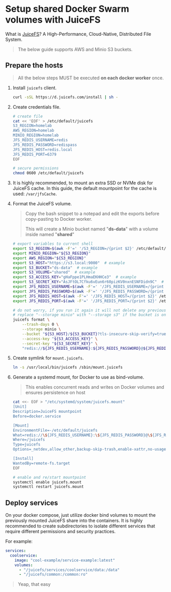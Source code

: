 # Setup shared Docker Swarm volumes with JuiceFS

What is [JuiceFS](https://juicefs.com/docs/community/getting-started/for_distributed?ref=git.xtuxnet.com)? A High-Performance, Cloud-Native, Distributed File System.

> The below guide supports AWS and Minio S3 buckets.

## Prepare the hosts

> All the below steps MUST be executed **on each docker worker** once.

1. Install `juicefs` client.

    ```bash
    curl -sSL https://d.juicefs.com/install | sh -
    ```

2. Create credentials file.

    ```bash
    # create file
    cat << 'EOF' > /etc/default/juicefs
    S3_REGION=homelab
    AWS_REGION=homelab
    MINIO_REGION=homelab
    JFS_REDIS_USERNAME=redis
    JFS_REDIS_PASSWORD=redispass
    JFS_REDIS_HOST=redis.local
    JFS_REDIS_PORT=6379
    EOF

    # secure permissions
    chmod 0600 /etc/default/juicefs
    ```

3. It is highly recommended, to mount an extra SSD or NVMe disk for JuiceFS cache. In this guide, the default mountpoint for the cache is used: `/var/jfsCache`.

4. Format the JuiceFS volume.

    > Copy the bash snippet to a notepad and edit the exports before copy-pasting to Docker worker.
    >
    > This will create a Minio bucket named "**ds-data**" with a volume inside named "**shared**"

    ```bash
    # export variables to current shell
    export S3_REGION=$(awk -F'=' '/S3_REGION=/{print $2}' /etc/default/juicefs)
    export MINIO_REGION="${S3_REGION}"
    export AWS_REGION="${S3_REGION}"
    export S3_HOST="https://s3.local:9000"  # example
    export S3_BUCKET="ds-data"  # example
    export S3_VOLUME="shared"  # example
    export S3_ACCESS_KEY="gHaFppe1PLHmaEKHHCe3"  # example
    export S3_SECRET_KEY="AsJFtOL7Cfku6vEun6r60pizKV0nxnESNFDidn9C"  # example
    export JFS_REDIS_USERNAME=$(awk -F'=' '/JFS_REDIS_USERNAME=/{print $2}' /etc/default/juicefs)
    export JFS_REDIS_PASSWORD=$(awk -F'=' '/JFS_REDIS_PASSWORD=/{print $2}' /etc/default/juicefs)
    export JFS_REDIS_HOST=$(awk -F'=' '/JFS_REDIS_HOST=/{print $2}' /etc/default/juicefs)
    export JFS_REDIS_PORT=$(awk -F'=' '/JFS_REDIS_PORT=/{print $2}' /etc/default/juicefs)

    # do not worry, if you run it again it will not delete any previous data if not forced
    # replace "--storage minio" with "--storage s3" if the bucket is on AWS
    juicefs format \
        --trash-days 0 \
        --storage minio \
        --bucket "${S3_HOST}/${S3_BUCKET}?tls-insecure-skip-verify=true" \
        --access-key "${S3_ACCESS_KEY}" \
        --secret-key "${S3_SECRET_KEY}" \
        "redis://${JFS_REDIS_USERNAME}:${JFS_REDIS_PASSWORD}@${JFS_REDIS_HOST}:${JFS_REDIS_PORT}/1" "${S3_VOLUME}"
    ```

5. Create symlink for `mount.juicefs`.

    ```bash
    ln -s /usr/local/bin/juicefs /sbin/mount.juicefs
    ```

6. Generate a systemd mount, for Docker to use as bind-volume.

    > This enables concurrent reads and writes on Docker volumes and ensures persistence on host

    ```bash
    cat <<- EOF > "/etc/systemd/system/juicefs.mount"
    [Unit]
    Description=JuiceFS mountpoint
    Before=docker.service

    [Mount]
    EnvironmentFile=-/etc/default/juicefs
    What=redis://\${JFS_REDIS_USERNAME}:\${JFS_REDIS_PASSWORD}@\${JFS_REDIS_HOST}:\${JFS_REDIS_PORT}/1
    Where=/juicefs
    Type=juicefs
    Options=_netdev,allow_other,backup-skip-trash,enable-xattr,no-usage-report,writeback

    [Install]
    WantedBy=remote-fs.target
    EOF

    # enable and re/start mountpoint
    systemctl enable juicefs.mount
    systemctl restart juicefs.mount
    ```

## Deploy services

On your docker compose, just utilize docker bind volumes to mount the previously mounted JuiceFS share into the containers. It is highly recommended to create subdirectories to isolate different services that require different permissions and security practices.

For example:

```yml
services:
  coolservice:
    image: "cool-example/service-example:latest"
    volumes:
      - "/juicefs/services/coolservice/data:/data"
      - "/juicefs/common:/common:ro"
```

> Yeap, that easy
